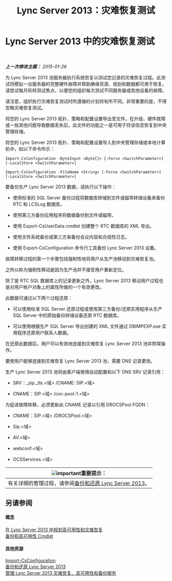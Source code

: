 ﻿---
title: Lync Server 2013：灾难恢复测试
TOCTitle: 灾难恢复测试
ms:assetid: 04f5e747-d837-4350-9fc0-8605dbf025a7
ms:mtpsurl: https://technet.microsoft.com/zh-cn/library/Dn747887(v=OCS.15)
ms:contentKeyID: 62293593
ms.date: 05/19/2016
mtps_version: v=OCS.15
ms.translationtype: HT
---

# Lync Server 2013 中的灾难恢复测试

 

_**上一次修改主题：** 2015-01-26_

为 Lync Server 2013 池服务器执行系统恢复以测试您记录的灾难恢复过程。此测试将模拟一台服务器的完整硬件故障并帮助确保资源、规划和数据都可用于恢复。请尝试每月轮转测试焦点，以便您的组织每次测试不同服务器或其他设备的故障。

请注意，组织执行灾难恢复测试时所遵循的计划将有所不同。非常重要的是，不得忽略灾难恢复测试。


将您的 Lync Server 2013 拓扑、策略和配置设置导出至文件。在升级、硬件故障或一些其他问题导致数据丢失后，此文件的功能之一是可用于将该信息恢复到中央管理存储。

将您的 Lync Server 2013 拓扑、策略和配置设置导入到中央管理存储或本地计算机中，如以下命令所示：

`Import-CsConfiguration -ByteInput <Byte[]> [-Force <SwitchParameter>] [-LocalStore <SwitchParameter>]`

`Import-CsConfiguration -FileName <String> [-Force <SwitchParameter>] [-LocalStore <SwitchParameter>]`

要备份生产 Lync Server 2013 数据，请执行以下操作：

  - 使用标准的 SQL Server 备份过程将数据库转储到文件或磁带转储设备来备份 RTC 和 LCSLog 数据库。

  - 使用第三方备份应用程序将数据备份到文件或磁带。

  - 使用 Export-CsUserData cmdlet 创建整个 RTC 数据库的 XML 导出。

  - 使用文件系统备份或第三方来备份会议内容和合规性日志。

  - 使用 Export-CsConfiguration 命令行工具备份 Lync Server 2013 设置。

故障转移过程的第一个步骤包括强制性地将用户从生产池移动到灾难恢复池。

之所以称为强制性移动是因为生产池并不接受用户重新定位。

除了是 RTC SQL 数据库上的记录更新之外，Lync Server 2013 移动用户过程也是对用户帐户对象上的属性所做的一个有效更改。

此数据可通过以下两个过程还原：

  - 可以使用标准 SQL Server 还原过程或使用第三方备份/还原实用程序从生产 SQL Server 中的原始备份转储设备还原 RTC 数据库。

  - 可以使用根据生产 SQL Server 导出创建的 XML 文件通过 DBIMPEXP.exe 实用程序还原用户联系人数据。

在还原此数据后，用户可以有效地连接到灾难恢复 Lync Server 2013 池并照常操作。

要使用户能够连接到灾难恢复 Lync Server 2013 池，需要 DNS 记录更改。

生产 Lync Server 2013 池将由客户端使用自动配置和以下 DNS SRV 记录引用：

  - SRV：\_sip.\_tls.\<域\> /CNAME: SIP.\<域\>

  - CNAME：SIP.\<域\> /cvc-pool-1.\<域\>

为促进故障转移，必须更新此 CNAME 记录以引用 DROCSPool FQDN：

  - CNAME：SIP.\<域\> /DROCSPool.\<域\>

  - Sip.\<域\>

  - AV.\<域\>

  - webconf.\<域\>

  - OCSServices.\<域\>

<table>
<thead>
<tr class="header">
<th><img src="images/Gg398794.important(OCS.15).gif" title="important" alt="important" />重要提示：</th>
</tr>
</thead>
<tbody>
<tr class="odd">
<td>有关详细的管理过程，请参阅<a href="lync-server-2013-backing-up-and-restoring-lync-server.md">备份和还原 Lync Server 2013</a>。</td>
</tr>
</tbody>
</table>


## 另请参阅

#### 概念

[在 Lync Server 2013 中规划高可用性和灾难恢复](lync-server-2013-planning-for-high-availability-and-disaster-recovery.md)  
[备份和高可用性 Cmdlet](https://docs.microsoft.com/en-us/powershell/module/skype/?view=skype-ps)  

#### 其他资源

[Import-CsConfiguration](https://docs.microsoft.com/en-us/powershell/module/skype/Import-CsConfiguration)  
[备份和还原 Lync Server 2013](lync-server-2013-backing-up-and-restoring-lync-server.md)  
[管理 Lync Server 2013 灾难恢复、高可用性和备份服务](lync-server-2013-managing-lync-server-disaster-recovery-high-availability-and-backup-service.md)

